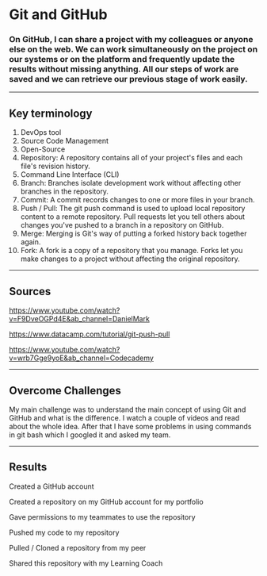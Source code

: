 # Git and GitHub

### On GitHub, I can share a project with my colleagues or anyone else on the web. We can work simultaneously on the project on our systems or on the platform and frequently update the results without missing anything. All our steps of work are saved and we can retrieve our previous stage of work easily.
---
## Key terminology


1. DevOps tool
2. Source Code Management
3. Open-Source
4. Repository: A repository contains all of your project's files and each file's revision history.
5. Command Line Interface (CLI)
6. Branch: Branches isolate development work without affecting other branches in the repository.
7. Commit: A commit records changes to one or more files in your branch.
8. Push / Pull: The git push command is used to upload local repository content to a remote repository. Pull requests let you tell others about changes you've pushed to a branch in a repository on GitHub.
9. Merge: Merging is Git's way of putting a forked history back together again.
10. Fork: A fork is a copy of a repository that you manage. Forks let you make changes to a project without affecting the original repository.

---

## Sources

https://www.youtube.com/watch?v=F9DveOGPd4E&ab_channel=DanielMark

https://www.datacamp.com/tutorial/git-push-pull

https://www.youtube.com/watch?v=wrb7Gge9yoE&ab_channel=Codecademy

---


## Overcome Challenges

My main challenge was to understand the main concept of using Git and GitHub and what is the difference. I watch a couple of videos and read about the whole idea. After that I have some problems in using commands in git bash which I googled it and asked my team.

---
## Results


Created a GitHub account

Created a repository on my GitHub account for my portfolio

Gave permissions to my teammates to use the repository

Pushed my code to my repository

Pulled / Cloned a repository from my peer

Shared this repository with my Learning Coach

